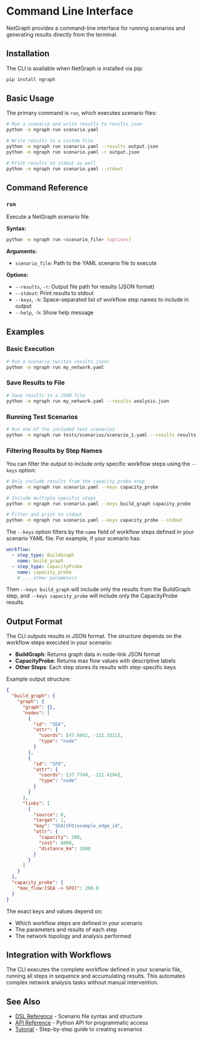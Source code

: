 # Command Line Interface

NetGraph provides a command-line interface for running scenarios and generating results directly from the terminal.

## Installation

The CLI is available when NetGraph is installed via pip:

```bash
pip install ngraph
```

## Basic Usage

The primary command is `run`, which executes scenario files:

```bash
# Run a scenario and write results to results.json
python -m ngraph run scenario.yaml

# Write results to a custom file
python -m ngraph run scenario.yaml --results output.json
python -m ngraph run scenario.yaml -r output.json

# Print results to stdout as well
python -m ngraph run scenario.yaml --stdout
```

## Command Reference

### `run`

Execute a NetGraph scenario file.

**Syntax:**
```bash
python -m ngraph run <scenario_file> [options]
```

**Arguments:**

- `scenario_file`: Path to the YAML scenario file to execute

**Options:**

- `--results`, `-r`: Output file path for results (JSON format)
- `--stdout`: Print results to stdout
- `--keys`, `-k`: Space-separated list of workflow step names to include in output
- `--help`, `-h`: Show help message

## Examples

### Basic Execution

```bash
# Run a scenario (writes results.json)
python -m ngraph run my_network.yaml
```

### Save Results to File

```bash
# Save results to a JSON file
python -m ngraph run my_network.yaml --results analysis.json
```

### Running Test Scenarios

```bash
# Run one of the included test scenarios
python -m ngraph run tests/scenarios/scenario_1.yaml --results results.json
```

### Filtering Results by Step Names

You can filter the output to include only specific workflow steps using the `--keys` option:

```bash
# Only include results from the capacity_probe step
python -m ngraph run scenario.yaml --keys capacity_probe

# Include multiple specific steps
python -m ngraph run scenario.yaml --keys build_graph capacity_probe

# Filter and print to stdout
python -m ngraph run scenario.yaml --keys capacity_probe --stdout
```

The `--keys` option filters by the `name` field of workflow steps defined in your scenario YAML file. For example, if your scenario has:

```yaml
workflow:
  - step_type: BuildGraph
    name: build_graph
  - step_type: CapacityProbe
    name: capacity_probe
    # ... other parameters
```

Then `--keys build_graph` will include only the results from the BuildGraph step, and `--keys capacity_probe` will include only the CapacityProbe results.

## Output Format

The CLI outputs results in JSON format. The structure depends on the workflow steps executed in your scenario:

- **BuildGraph**: Returns graph data in node-link JSON format
- **CapacityProbe**: Returns max flow values with descriptive labels
- **Other Steps**: Each step stores its results with step-specific keys

Example output structure:

```json
{
  "build_graph": {
    "graph": {
      "graph": {},
      "nodes": [
        {
          "id": "SEA",
          "attr": {
            "coords": [47.6062, -122.3321],
            "type": "node"
          }
        },
        {
          "id": "SFO",
          "attr": {
            "coords": [37.7749, -122.4194],
            "type": "node"
          }
        }
      ],
      "links": [
        {
          "source": 0,
          "target": 1,
          "key": "SEA|SFO|example_edge_id",
          "attr": {
            "capacity": 200,
            "cost": 8000,
            "distance_km": 1600
          }
        }
      ]
    }
  },
  "capacity_probe": {
    "max_flow:[SEA -> SFO]": 200.0
  }
}
```

The exact keys and values depend on:

- Which workflow steps are defined in your scenario
- The parameters and results of each step
- The network topology and analysis performed

## Integration with Workflows

The CLI executes the complete workflow defined in your scenario file, running all steps in sequence and accumulating results. This automates complex network analysis tasks without manual intervention.

## See Also

- [DSL Reference](dsl.md) - Scenario file syntax and structure
- [API Reference](api.md) - Python API for programmatic access
- [Tutorial](../getting-started/tutorial.md) - Step-by-step guide to creating scenarios
